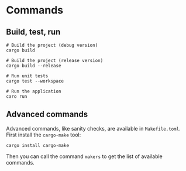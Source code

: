 # Commands

## Build, test, run

```shell
# Build the project (debug version)
cargo build

# Build the project (release version)
cargo build --release

# Run unit tests
cargo test --workspace

# Run the application
caro run
```

## Advanced commands

Advanced commands, like sanity checks, are available in `Makefile.toml`. First
install the `cargo-make` tool:

```shell
cargo install cargo-make
```

Then you can call the command `makers` to get the list of available commands.
